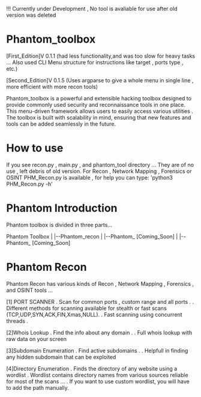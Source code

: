 !!! Currently under Development , No tool is avaliable for use after old version was deleted

# Phantom_toolbox

[First_Edition]V 0.1.1 (had less functionality,and was too slow for heavy tasks ... Also used CLI Menu structure for instructions like target , ports type , etc.)

[Second_Edition]V 0.1.5 (Uses argparse to give a whole menu in single line , more efficient with more recon tools)

Phantom_toolbox is a powerful and extensible hacking toolbox designed to provide commonly used security and reconnaissance tools in one place. This menu-driven framework allows users to easily access various utilities . The toolbox is built with scalability in mind, ensuring that new features and tools can be added seamlessly in the future. 

# How to use
If you see recon.py , main.py , and phantom_tool directory ... They are of no use , left debris of old version.
For Recon , Network Mapping , Forensics or OSINT PHM_Recon.py is available , for help you can type:
'python3 PHM_Recon.py -h'

# Phantom Introduction

Phantom toolbox is divided in three parts...

Phantom Toolbox
  |
  |--Phantom_recon
  |
  |--Phantom_ [Coming_Soon]
  |
  |--Phantom_ [Coming_Soon]



# Phantom Recon

Phantom Recon has various kinds of Recon , Network Mapping , Forensics , and OSINT tools ...

[1] PORT SCANNER
 . Scan for common ports , custom range and all ports .
 . Different methods for scanning available for stealth or fast scans (TCP,UDP,SYN,ACK,FIN,Xmas,NULL).
 . Fast scanning using concurrent threads .

 [2]Whois Lookup
  . Find the info about any domain .
  . Full whois lookup with raw data on your screen

[3]Subdomain Enumeration
 . Find active subdomains .
 . Helpfull in finding any hidden subdomain that can be exploited

[4]Directory Enumeration
 . Finds the directory of any website using a wordlist
 . Wordlist contains directory names from various sources reliable for most of the scans ... 
 . If you want to use custom wordlist, you will have to add the path manually.
